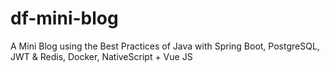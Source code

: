 # df-mini-blog
A Mini Blog using the Best Practices of Java with Spring Boot, PostgreSQL, JWT &amp; Redis, Docker, NativeScript + Vue JS
